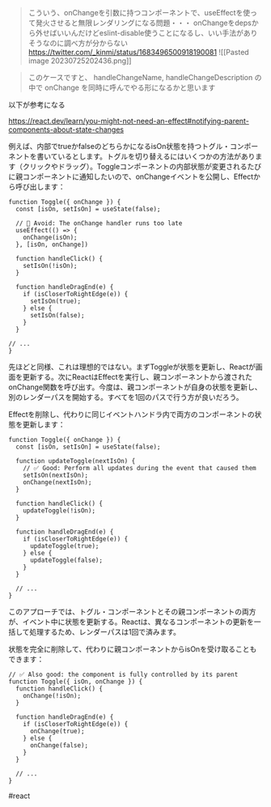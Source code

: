 
>こういう、onChangeを引数に持つコンポーネントで、useEffectを使って発火させると無限レンダリングになる問題・・・ onChangeをdepsから外せばいいんだけどeslint-disable使うことになるし、いい手法がありそうなのに調べ方が分からない
https://twitter.com/_kinmi/status/1683496500918190081
![[Pasted image 20230725202436.png]]

>このケースですと、 handleChangeName, handleChangeDescription の中で onChange を同時に呼んでやる形になるかと思います

以下が参考になる

https://react.dev/learn/you-might-not-need-an-effect#notifying-parent-components-about-state-changes


例えば、内部でtrueかfalseのどちらかになるisOn状態を持つトグル・コンポーネントを書いているとします。トグルを切り替えるにはいくつかの方法があります（クリックやドラッグ）。Toggleコンポーネントの内部状態が変更されるたびに親コンポーネントに通知したいので、onChangeイベントを公開し、Effectから呼び出します：

```tsx
function Toggle({ onChange }) {  
  const [isOn, setIsOn] = useState(false);  

  // 🔴 Avoid: The onChange handler runs too late  
  useEffect(() => {  
    onChange(isOn);  
  }, [isOn, onChange])  

  function handleClick() {  
    setIsOn(!isOn);  
  }  

  function handleDragEnd(e) {  
    if (isCloserToRightEdge(e)) {  
      setIsOn(true);  
    } else {  
      setIsOn(false);  
    }  
  }  

// ...  
}
```

先ほどと同様、これは理想的ではない。まずToggleが状態を更新し、Reactが画面を更新する。次にReactはEffectを実行し、親コンポーネントから渡されたonChange関数を呼び出す。今度は、親コンポーネントが自身の状態を更新し、別のレンダーパスを開始する。すべてを1回のパスで行う方が良いだろう。  
  
Effectを削除し、代わりに同じイベントハンドラ内で両方のコンポーネントの状態を更新します：

```tsx
function Toggle({ onChange }) {
  const [isOn, setIsOn] = useState(false);

  function updateToggle(nextIsOn) {
    // ✅ Good: Perform all updates during the event that caused them
    setIsOn(nextIsOn);
    onChange(nextIsOn);
  }

  function handleClick() {
    updateToggle(!isOn);
  }

  function handleDragEnd(e) {
    if (isCloserToRightEdge(e)) {
      updateToggle(true);
    } else {
      updateToggle(false);
    }
  }

  // ...
}
```

このアプローチでは、トグル・コンポーネントとその親コンポーネントの両方が、イベント中に状態を更新する。Reactは、異なるコンポーネントの更新を一括して処理するため、レンダーパスは1回で済みます。  
  
状態を完全に削除して、代わりに親コンポーネントからisOnを受け取ることもできます：

```tsx
// ✅ Also good: the component is fully controlled by its parent
function Toggle({ isOn, onChange }) {
  function handleClick() {
    onChange(!isOn);
  }

  function handleDragEnd(e) {
    if (isCloserToRightEdge(e)) {
      onChange(true);
    } else {
      onChange(false);
    }
  }

  // ...
}
```

#react